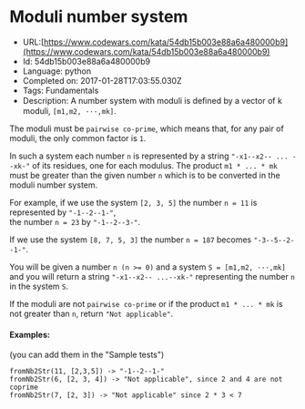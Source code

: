 # Moduli number system

 - URL:[https://www.codewars.com/kata/54db15b003e88a6a480000b9](https://www.codewars.com/kata/54db15b003e88a6a480000b9)
 - Id: 54db15b003e88a6a480000b9
 - Language: python
 - Completed on: 2017-01-28T17:03:55.030Z
 - Tags: Fundamentals
 - Description:
A number system with moduli is deﬁned by a vector of k moduli, `[m1,m2, ···,mk]`. 
  
The moduli must be `pairwise co-prime`, which means that, for any pair of moduli, the only common factor is `1`. 

In such a system each number `n` is represented by a string `"-x1--x2-- ... --xk-"` of its residues, one for each modulus. 
The product `m1 * ... * mk` must be greater than the given number `n` which is to be converted in the moduli number system.
 
For example, if we use the system `[2, 3, 5]` the number `n = 11` is represented by `"-1--2--1-"`,  
the number `n = 23` by `"-1--2--3-"`. 

If we use the system `[8, 7, 5, 3]` the number `n = 187` becomes
`"-3--5--2--1-"`.
 
You will be given a number `n (n >= 0)` and a system `S = [m1,m2, ···,mk]` and you will return a string
`"-x1--x2-- ...--xk-"` representing the number `n` in the system `S`.
 
If the moduli are not `pairwise co-prime` or if the product `m1 * ... * mk` is not greater than `n`, return `"Not applicable"`.

#### Examples: 
(you can add them in the "Sample tests")

```
fromNb2Str(11, [2,3,5]) -> "-1--2--1-"
fromNb2Str(6, [2, 3, 4]) -> "Not applicable", since 2 and 4 are not coprime
fromNb2Str(7, [2, 3]) -> "Not applicable" since 2 * 3 < 7
```


